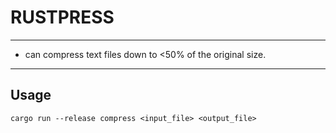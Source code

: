 # RUSTPRESS
---
- can compress text files down to <50% of the original size.
---
## Usage
```cargo run --release compress <input_file> <output_file>```
